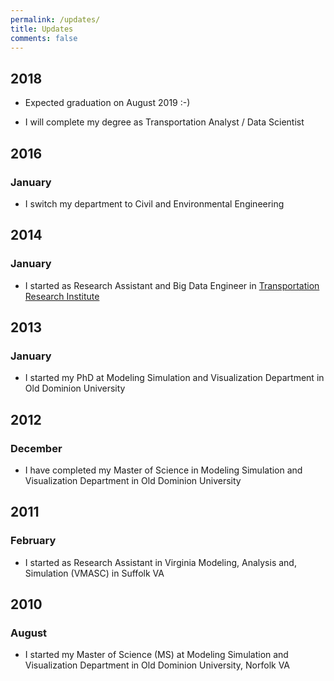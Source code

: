 ```yaml
---
permalink: /updates/
title: Updates
comments: false
---
```


## 2018

* Expected graduation on August 2019 :-)

* I will complete my degree as Transportation Analyst / Data Scientist

## 2016
### __January__

* I switch my department to Civil and Environmental Engineering

## 2014
### __January__

* I started as Research Assistant and Big Data Engineer in [Transportation Research Institute](http://www.tri-odu.org)

## 2013
### __January__

* I started my PhD at Modeling Simulation and Visualization Department in Old Dominion University

## 2012
### __December__

* I have completed my Master of Science in Modeling Simulation and Visualization Department in Old Dominion University

## 2011
### __February__

* I started as Research Assistant in Virginia Modeling, Analysis and, Simulation (VMASC) in Suffolk VA

## 2010
### __August__

* I started my Master of Science (MS) at Modeling Simulation and Visualization Department in Old Dominion University, Norfolk VA
